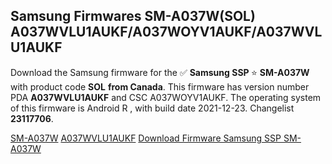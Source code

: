 <h2>Samsung Firmwares SM-A037W(SOL) A037WVLU1AUKF/A037WOYV1AUKF/A037WVLU1AUKF</h2>
Download the Samsung firmware for the ✅ <strong>Samsung SSP </strong> ⭐ <strong>SM-A037W</strong> with product code <strong>SOL</strong> <strong> from Canada</strong>. This firmware has version number PDA <strong>A037WVLU1AUKF</strong> and CSC A037WOYV1AUKF. The operating system of this firmware is Android R , with build date 2021-12-23. Changelist <strong>23117706</strong>.

[SM-A037W](https://samfirm.shop/samsung/model/SM-A037W)
[A037WVLU1AUKF](https://samfirm.shop/samsung/pda/A037WVLU1AUKF)
[Download Firmware Samsung SSP SM-A037W](https://samfirm.shop/samsung/firmware/485286)
